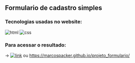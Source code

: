 ## Formulario de cadastro simples 
### Tecnologias usadas no website:

![html](https://img.shields.io/badge/HTML-239120?style=for-the-badge&logo=html5&logoColor=white)
![css](https://img.shields.io/badge/CSS3-1572B6?style=for-the-badge&logo=css3&logoColor=white)

### Para acessar o resultado:

→ [![link](https://img.shields.io/website-up-down-green-red/http/monip.org.svg)](https://marcospacker.github.io/projeto_formulario/) ou https://marcospacker.github.io/projeto_formulario/



